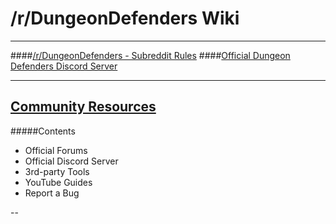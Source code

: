# __/r/DungeonDefenders Wiki__

---

####[/r/DungeonDefenders - Subreddit Rules](https://www.reddit.com/r/DungeonDefenders/wiki/rules)
####[Official Dungeon Defenders Discord Server](http://discord.me/dd2)

---

## [Community Resources](https://www.reddit.com/r/DungeonDefenders/wiki/resources)

#####Contents

* Official Forums
* Official Discord Server
* 3rd-party Tools
* YouTube Guides
* Report a Bug

--